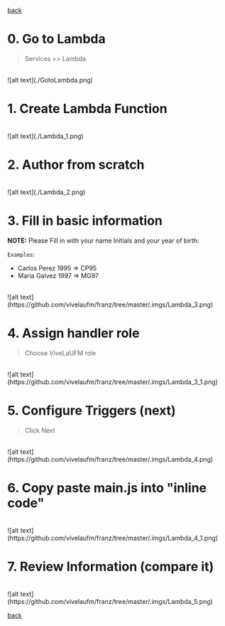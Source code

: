 [back](../README.md)

# 0. Go to Lambda 

> Services >> Lambda 

<br>
![alt text](./GotoLambda.png)

# 1. Create Lambda Function 
<br>
![alt text](./Lambda_1.png)

# 2. Author from scratch
<br>
![alt text](./Lambda_2.png)


# 3. Fill in basic information
**NOTE:** Please Fill in with your name Initials and your year of birth:

`Examples`:
- Carlos Perez 1995 => CP95
- Maria Galvez 1997 => MG97

<br>
![alt text](https://github.com/vivelaufm/franz/tree/master/.imgs/Lambda_3.png)




# 4. Assign handler role
> Choose ViveLaUFM role

<br>
![alt text](https://github.com/vivelaufm/franz/tree/master/.imgs/Lambda_3_1.png)


# 5. Configure Triggers (next)
> Click Next
<br>
![alt text](https://github.com/vivelaufm/franz/tree/master/.imgs/Lambda_4.png)


# 6. Copy paste main.js into "inline code"
<br>
![alt text](https://github.com/vivelaufm/franz/tree/master/.imgs/Lambda_4_1.png)


# 7. Review Information (compare it)
<br>
![alt text](https://github.com/vivelaufm/franz/tree/master/.imgs/Lambda_5.png)


[back](../README.md)
